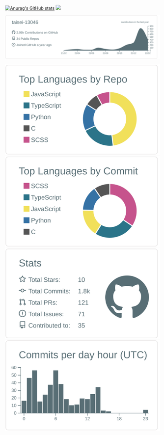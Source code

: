 [![Anurag's GitHub stats](https://github-readme-stats.vercel.app/api?username=taisei-13046&theme=onedark&show_icons=true)](https://github.com/anuraghazra/github-readme-stats)
![](https://badge42.herokuapp.com/api/stats/ytaisei?cursus=42cursus)

![](https://raw.githubusercontent.com/taisei-13046/taisei-13046/main/profile-summary-card-output/default/0-profile-details.svg)

![](https://raw.githubusercontent.com/taisei-13046/taisei-13046/main/profile-summary-card-output/default/1-repos-per-language.svg)
![](https://raw.githubusercontent.com/taisei-13046/taisei-13046/main/profile-summary-card-output/default/2-most-commit-language.svg)
![](https://raw.githubusercontent.com/taisei-13046/taisei-13046/main/profile-summary-card-output/default/3-stats.svg)
![](https://raw.githubusercontent.com/taisei-13046/taisei-13046/main/profile-summary-card-output/default/4-productive-time.svg)

